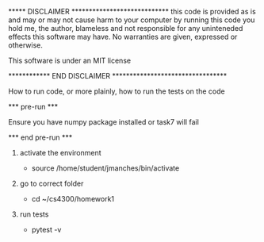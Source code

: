 ***** DISCLAIMER ****************************
this code is provided as is and may or may not cause harm to your computer
by running this code you hold me, the author, blameless and not responsible for any
uninteneded effects this software may have.  No warranties are given, expressed or
otherwise.

This software is under an MIT license

************ END DISCLAIMER *********************************

How to run code, or more plainly, how to run the tests on the code

*** pre-run ***

Ensure you have numpy package installed or task7 will fail

*** end pre-run ***

1) activate the environment
    - source /home/student/jmanches/bin/activate

2) go to correct folder
    - cd ~/cs4300/homework1

3) run tests
    - pytest -v